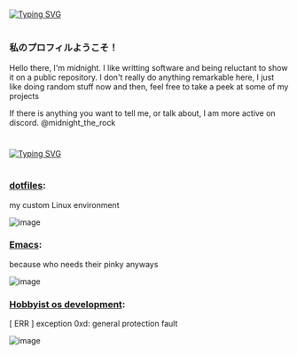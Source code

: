 # 
#####
[![Typing SVG](https://readme-typing-svg.demolab.com?font=IBM+Plex+Mono&size=24&duration=4500&pause=100&color=919A91&vCenter=true&multiline=true&repeat=false&random=false&width=700&height=70&lines=midnight-the-rock;I+code%2C+and+I+do+not+have+a+clue+what+I+am+doing)](https://git.io/typing-svg)
#
### 私のプロフィルようこそ！
 Hello there, I'm midnight. I like writting software and being reluctant to show it on a public repository. 
 I don't really do anything remarkable here, I just like doing random stuff now and then, feel free to take a peek at some of my projects

 If there is anything you want to tell me, or talk about, I am more active on discord. @midnight_the_rock 

# 
#####
[![Typing SVG](https://readme-typing-svg.demolab.com?font=IBM+Plex+Mono&size=24&duration=4500&color=919A91&multiline=true&repeat=false&random=false&width=700&height=70&lines=INSERT+TITLE;--I+mean+uh%2C+look+at+some+of+my+repos)](https://git.io/typing-svg)
#

### [dotfiles](https://github.com/midnight-the-rock/dotfiles): 
my custom Linux environment

![image](https://github.com/midnight-the-rock/midnight-the-rock/assets/106489765/247192ba-95aa-49bf-a64f-64e289f6e0f4)

### [Emacs](): 
because who needs their pinky anyways

![image](https://github.com/midnight-the-rock/midnight-the-rock/assets/106489765/b85cf0a6-f289-4589-84f7-0ed1212d0059)


### [Hobbyist os development](https://github.com/midnight-the-rock/Labyrinth): 
\[ ERR \] exception 0xd: general protection fault

![image](https://github.com/midnight-the-rock/midnight-the-rock/assets/106489765/6a895835-7cc2-4df0-8fbf-3d029cdcd49b)
